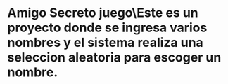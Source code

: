 # Amigo Secreto juego\Este es un proyecto donde se ingresa varios nombres y el sistema realiza una seleccion aleatoria para escoger un nombre.
